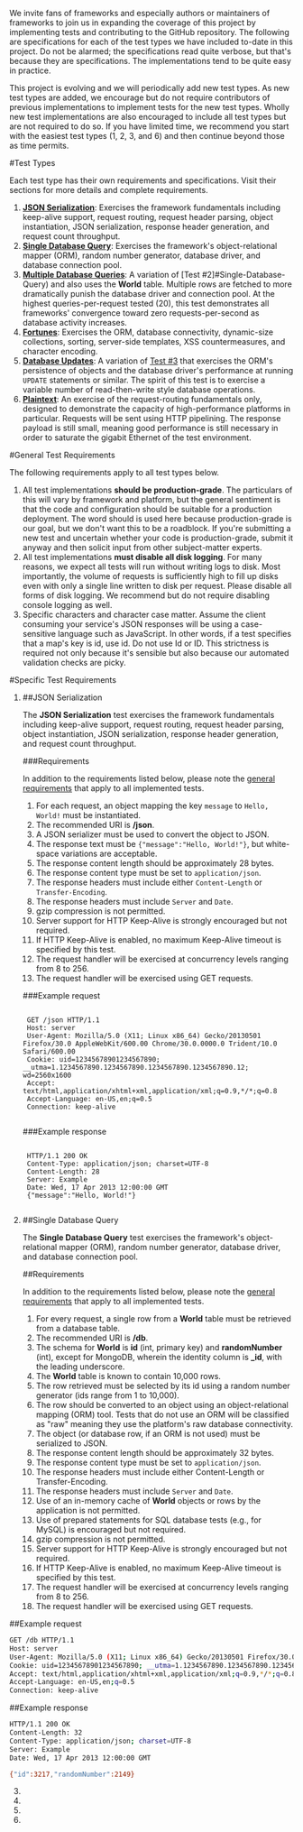 We invite fans of frameworks and especially authors or maintainers of frameworks to join us in expanding the coverage of this project by implementing tests and contributing to the GitHub repository. The following are specifications for each of the test types we have included to-date in this project. Do not be alarmed; the specifications read quite verbose, but that's because they are specifications. The implementations tend to be quite easy in practice.

This project is evolving and we will periodically add new test types. As new test types are added, we encourage but do not require contributors of previous implementations to implement tests for the new test types. Wholly new test implementations are also encouraged to include all test types but are not required to do so. If you have limited time, we recommend you start with the easiest test types (1, 2, 3, and 6) and then continue beyond those as time permits.

#Test Types

Each test type has their own requirements and specifications. Visit their sections for more details and complete requirements.

1. [__JSON Serialization__](#json-serialization): Exercises the framework fundamentals including keep-alive support, request routing, request header parsing, object instantiation, JSON serialization, response header generation, and request count throughput.
2. [__Single Database Query__](#Single-Database-Query): Exercises the framework's object-relational mapper (ORM), random number generator, database driver, and database connection pool.
3. [__Multiple Database Queries__](#Multiple-Database-Queries): A variation of [Test #2]#Single-Database-Query) and also uses the __World__ table. Multiple rows are fetched to more dramatically punish the database driver and connection pool. At the highest queries-per-request tested (20), this test demonstrates all frameworks' convergence toward zero requests-per-second as database activity increases.
4. [__Fortunes__](#Fortunes): Exercises the ORM, database connectivity, dynamic-size collections, sorting, server-side templates, XSS countermeasures, and character encoding.
5. [__Database Updates__](#Database-Updates): A variation of [Test #3](#Multiple-Database-Queries) that exercises the ORM's persistence of objects and the database driver's performance at running `UPDATE` statements or similar. The spirit of this test is to exercise a variable number of read-then-write style database operations.
6. [__Plaintext__](#Plaintext): An exercise of the request-routing fundamentals only, designed to demonstrate the capacity of high-performance platforms in particular. Requests will be sent using HTTP pipelining. The response payload is still small, meaning good performance is still necessary in order to saturate the gigabit Ethernet of the test environment.

#General Test Requirements

The following requirements apply to all test types below.

1. All test implementations __should be production-grade__. The particulars of this will vary by framework and platform, but the general sentiment is that the code and configuration should be suitable for a production deployment. The word should is used here because production-grade is our goal, but we don't want this to be a roadblock. If you're submitting a new test and uncertain whether your code is production-grade, submit it anyway and then solicit input from other subject-matter experts.
2. All test implementations __must disable all disk logging__. For many reasons, we expect all tests will run without writing logs to disk. Most importantly, the volume of requests is sufficiently high to fill up disks even with only a single line written to disk per request. Please disable all forms of disk logging. We recommend but do not require disabling console logging as well.
3. Specific characters and character case matter. Assume the client consuming your service's JSON responses will be using a case-sensitive language such as JavaScript. In other words, if a test specifies that a map's key is id, use id. Do not use Id or ID. This strictness is required not only because it's sensible but also because our automated validation checks are picky.

#Specific Test Requirements

1. ##JSON Serialization

    The __JSON Serialization__ test exercises the framework fundamentals including keep-alive support, request routing, request header parsing, object instantiation, JSON serialization, response header generation, and request count throughput.

    ###Requirements

    In addition to the requirements listed below, please note the [general requirements](#general-requirements) that apply to all implemented tests.

      1. For each request, an object mapping the key `message` to `Hello, World!` must be instantiated.
      2. The recommended URI is __/json__.
      3. A JSON serializer must be used to convert the object to JSON.
      4. The response text must be `{"message":"Hello, World!"}`, but white-space variations are acceptable.
      5. The response content length should be approximately 28 bytes.
      6. The response content type must be set to `application/json`.
      7. The response headers must include either `Content-Length` or `Transfer-Encoding`.
      8. The response headers must include `Server` and `Date`.
      9. gzip compression is not permitted.
      10. Server support for HTTP Keep-Alive is strongly encouraged but not required.
      11. If HTTP Keep-Alive is enabled, no maximum Keep-Alive timeout is specified by   this test.
      12. The request handler will be exercised at concurrency levels ranging from 8 to 256.
      13. The request handler will be exercised using GET requests.

    ###Example request

    <pre><code>
    GET /json HTTP/1.1
    Host: server
    User-Agent: Mozilla/5.0 (X11; Linux x86_64) Gecko/20130501 Firefox/30.0 AppleWebKit/600.00 Chrome/30.0.0000.0 Trident/10.0 Safari/600.00
    Cookie: uid=12345678901234567890; __utma=1.1234567890.1234567890.1234567890.1234567890.12; wd=2560x1600
    Accept: text/html,application/xhtml+xml,application/xml;q=0.9,*/*;q=0.8
    Accept-Language: en-US,en;q=0.5
    Connection: keep-alive
    </code></pre>

    ###Example response

    <pre><code>
    HTTP/1.1 200 OK
    Content-Type: application/json; charset=UTF-8
    Content-Length: 28
    Server: Example
    Date: Wed, 17 Apr 2013 12:00:00 GMT
    {"message":"Hello, World!"}
    </code></pre>

2. ##Single Database Query

    The __Single Database Query__ test exercises the framework's object-relational mapper (ORM), random number generator, database driver, and database connection pool.

    ##Requirements

    In addition to the requirements listed below, please note the [general requirements](#general-requirements) that apply to all implemented tests.

    1. For every request, a single row from a __World__ table must be retrieved from a database table.
    2. The recommended URI is __/db__.
    3. The schema for __World__ is __id__ (int, primary key) and __randomNumber__ (int), except for MongoDB, wherein the identity column is <strong>_id</strong>, with the leading underscore.
    4. The __World__ table is known to contain 10,000 rows.
    5. The row retrieved must be selected by its id using a random number generator (ids range from 1 to 10,000).
    6. The row should be converted to an object using an object-relational mapping (ORM) tool. Tests that do not use an ORM will be classified as "raw" meaning they use the platform's raw database connectivity.
    7. The object (or database row, if an ORM is not used) must be serialized to JSON.
    8. The response content length should be approximately 32 bytes.
    9. The response content type must be set to `application/json`.
    10. The response headers must include either Content-Length or Transfer-Encoding.
    11. The response headers must include `Server` and `Date`.
    12. Use of an in-memory cache of __World__ objects or rows by the application is not permitted.
    13. Use of prepared statements for SQL database tests (e.g., for MySQL) is encouraged but not required.
    14. gzip compression is not permitted.
    15. Server support for HTTP Keep-Alive is strongly encouraged but not required.
    16. If HTTP Keep-Alive is enabled, no maximum Keep-Alive timeout is specified by this test.
    17. The request handler will be exercised at concurrency levels ranging from 8 to 256.
    18. The request handler will be exercised using GET requests.

##Example request
```bash
GET /db HTTP/1.1
Host: server
User-Agent: Mozilla/5.0 (X11; Linux x86_64) Gecko/20130501 Firefox/30.0 AppleWebKit/600.00 Chrome/30.0.0000.0 Trident/10.0 Safari/600.00
Cookie: uid=12345678901234567890; __utma=1.1234567890.1234567890.1234567890.1234567890.12; wd=2560x1600
Accept: text/html,application/xhtml+xml,application/xml;q=0.9,*/*;q=0.8
Accept-Language: en-US,en;q=0.5
Connection: keep-alive
```

##Example response
```bash
HTTP/1.1 200 OK
Content-Length: 32
Content-Type: application/json; charset=UTF-8
Server: Example
Date: Wed, 17 Apr 2013 12:00:00 GMT

{"id":3217,"randomNumber":2149}
```
3. 
4. 
5. 
6. 

